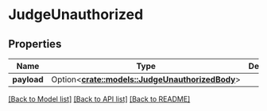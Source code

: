 # JudgeUnauthorized

## Properties

Name | Type | Description | Notes
------------ | ------------- | ------------- | -------------
**payload** | Option<[**crate::models::JudgeUnauthorizedBody**](JudgeUnauthorizedBody.md)> |  | [optional]

[[Back to Model list]](../README.md#documentation-for-models) [[Back to API list]](../README.md#documentation-for-api-endpoints) [[Back to README]](../README.md)


